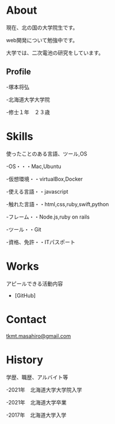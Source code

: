 # About
現在、北の国の大学院生です。

web開発について勉強中です。

大学では、二次電池の研究をしています。

## Profile
-塚本将弘

-北海道大学大学院

-修士１年　２３歳

# Skills
使ったことのある言語、ツール,OS

-OS・・・Mac,Ubuntu

-仮想環境・・virtualBox,Docker

-使える言語・・javascript

-触れた言語・・html,css,ruby,swift,python

-フレーム・・Node.js,ruby on rails

-ツール・・Git

-資格、免許・・ITパスポート

# Works
アピールできる活動内容
- [GitHub]

# Contact
tkmt.masahiro@gmail.com

# History
学歴、職歴、アルバイト等

-2021年　北海道大学大学院入学

-2021年　北海道大学卒業

-2017年　北海道大学入学
